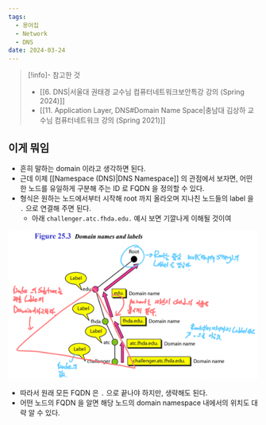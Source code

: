 ```yaml
---
tags:
  - 용어집
  - Network
  - DNS
date: 2024-03-24
---
```

> [!info]- 참고한 것
> - [[6. DNS|서울대 권태경 교수님 컴퓨터네트워크보안특강 강의 (Spring 2024)]]
> - [[11. Application Layer, DNS#Domain Name Space|충남대 김상하 교수님 컴퓨터네트워크 강의 (Spring 2021)]]

## 이게 뭐임

- 흔히 말하는 domain 이라고 생각하면 된다.
- 근데 이제 [[Namespace (DNS)|DNS Namespace]] 의 관점에서 보자면, 어떤 한 노드를 유일하게 구분해 주는 ID 로 FQDN 을 정의할 수 있다.
- 형식은 원하는 노드에서부터 시작해 root 까지 올라오며 지나친 노드들의 label 을 `.` 으로 연결해 주면 된다.
	- 아래 `challenger.atc.fhda.edu.` 예시 보면 기깔나게 이해될 것이여

![%E1%84%8B%E1%85%B5%E1%84%85%E1%85%A9%E1%86%AB11%20-%20Application%20Layer,%20DNS%20cf00b598d59a4faa847406eedca1bf01/image2.png](originals/comnet.fall.2021.cse.cnu.ac.kr/images/11_cf00b598d59a4faa847406eedca1bf01/image2.png)

- 따라서 원래 모든 FQDN 은 `.` 으로 끝나야 하지만, 생략해도 된다.
- 어떤 노드의 FQDN 을 알면 해당 노드의 domain namespace 내에서의 위치도 대략 알 수 있다.